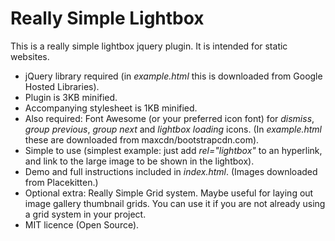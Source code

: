 Really Simple Lightbox
======================

This is a really simple lightbox jquery plugin. It is intended for static websites. 

* jQuery library required (in *example.html* this is downloaded from Google Hosted Libraries).
* Plugin is 3KB minified.
* Accompanying stylesheet is 1KB minified.
* Also required: Font Awesome (or your preferred icon font) for *dismiss*, *group previous*, *group next* and *lightbox loading* icons. (In *example.html* these are downloaded from maxcdn/bootstrapcdn.com).
* Simple to use (simplest example: just add *rel="lightbox"* to an *<a>* hyperlink, and link to the large image to be shown in the lightbox).
* Demo and full instructions included in *index.html*. (Images downloaded from Placekitten.)
* Optional extra: Really Simple Grid system. Maybe useful for laying out image gallery thumbnail grids. You can use it if you are not already using a grid system in your project.
* MIT licence (Open Source).